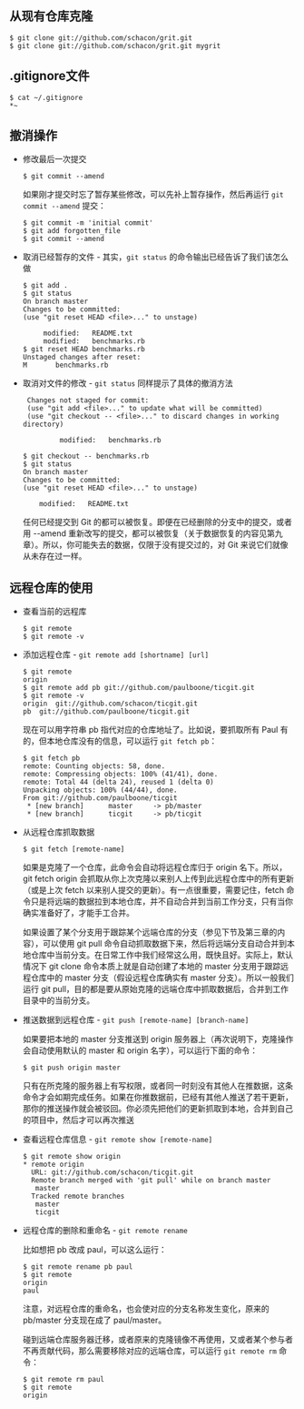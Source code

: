 
## 从现有仓库克隆

```
$ git clone git://github.com/schacon/grit.git
$ git clone git://github.com/schacon/grit.git mygrit
```

## .gitignore文件

```
$ cat ~/.gitignore
*~
```

## 撤消操作

* 修改最后一次提交

    ``` $ git commit --amend ```

  如果刚才提交时忘了暂存某些修改，可以先补上暂存操作，然后再运行 `git commit --amend` 提交：

    ```
    $ git commit -m 'initial commit'  
    $ git add forgotten_file  
    $ git commit --amend  
    ```

* 取消已经暂存的文件 - 其实，`git status` 的命令输出已经告诉了我们该怎么做

    ```
    $ git add .  
    $ git status  
    On branch master  
    Changes to be committed:  
    (use "git reset HEAD <file>..." to unstage)  
  
         modified:   README.txt  
         modified:   benchmarks.rb    
    $ git reset HEAD benchmarks.rb  
    Unstaged changes after reset:   
    M       benchmarks.rb   
    ```

* 取消对文件的修改 - `git status` 同样提示了具体的撤消方法

    ```
     Changes not staged for commit:  
     (use "git add <file>..." to update what will be committed)   
     (use "git checkout -- <file>..." to discard changes in working directory)  

             modified:   benchmarks.rb  

    $ git checkout -- benchmarks.rb  
    $ git status  
    On branch master  
    Changes to be committed:  
    (use "git reset HEAD <file>..." to unstage)  
  
        modified:   README.txt   
     ```

     任何已经提交到 Git 的都可以被恢复。即便在已经删除的分支中的提交，或者用 --amend 重新改写的提交，都可以被恢复（关于数据恢复的内容见第九章）。所以，你可能失去的数据，仅限于没有提交过的，对 Git 来说它们就像从未存在过一样。

## 远程仓库的使用

* 查看当前的远程库

    ```
    $ git remote  
    $ git remote -v  
    ```

* 添加远程仓库 - `git remote add [shortname] [url]`

    ```
    $ git remote  
    origin  
    $ git remote add pb git://github.com/paulboone/ticgit.git  
    $ git remote -v  
    origin  git://github.com/schacon/ticgit.git  
    pb  git://github.com/paulboone/ticgit.git  
    ```

  现在可以用字符串 pb 指代对应的仓库地址了。比如说，要抓取所有 Paul 有的，但本地仓库没有的信息，可以运行 `git fetch pb`：

    ```
    $ git fetch pb  
    remote: Counting objects: 58, done.  
    remote: Compressing objects: 100% (41/41), done.  
    remote: Total 44 (delta 24), reused 1 (delta 0)  
    Unpacking objects: 100% (44/44), done.  
    From git://github.com/paulboone/ticgit  
     * [new branch]      master     -> pb/master  
     * [new branch]      ticgit     -> pb/ticgit  
     ```

* 从远程仓库抓取数据

    ```
    $ git fetch [remote-name]
    ```

  如果是克隆了一个仓库，此命令会自动将远程仓库归于 origin 名下。所以，git fetch origin 会抓取从你上次克隆以来别人上传到此远程仓库中的所有更新（或是上次 fetch 以来别人提交的更新）。有一点很重要，需要记住，fetch 命令只是将远端的数据拉到本地仓库，并不自动合并到当前工作分支，只有当你确实准备好了，才能手工合并。

  如果设置了某个分支用于跟踪某个远端仓库的分支（参见下节及第三章的内容），可以使用 git pull 命令自动抓取数据下来，然后将远端分支自动合并到本地仓库中当前分支。在日常工作中我们经常这么用，既快且好。实际上，默认情况下 git clone 命令本质上就是自动创建了本地的 master 分支用于跟踪远程仓库中的 master 分支（假设远程仓库确实有 master 分支）。所以一般我们运行 git pull，目的都是要从原始克隆的远端仓库中抓取数据后，合并到工作目录中的当前分支。

* 推送数据到远程仓库 - `git push [remote-name] [branch-name]`

  如果要把本地的 master 分支推送到 origin 服务器上（再次说明下，克隆操作会自动使用默认的 master 和 origin 名字），可以运行下面的命令：

    ```
    $ git push origin master  
    ```

  只有在所克隆的服务器上有写权限，或者同一时刻没有其他人在推数据，这条命令才会如期完成任务。如果在你推数据前，已经有其他人推送了若干更新，那你的推送操作就会被驳回。你必须先把他们的更新抓取到本地，合并到自己的项目中，然后才可以再次推送

* 查看远程仓库信息 - `git remote show [remote-name]`

    ```
    $ git remote show origin  
    * remote origin  
      URL: git://github.com/schacon/ticgit.git  
      Remote branch merged with 'git pull' while on branch master  
       master  
      Tracked remote branches  
       master  
       ticgit  
    ```


* 远程仓库的删除和重命名 - `git remote rename`

  比如想把 pb 改成 paul，可以这么运行：

    ```
    $ git remote rename pb paul    
    $ git remote    
    origin    
    paul  
    ```

  注意，对远程仓库的重命名，也会使对应的分支名称发生变化，原来的 pb/master 分支现在成了 paul/master。
      
  碰到远端仓库服务器迁移，或者原来的克隆镜像不再使用，又或者某个参与者不再贡献代码，那么需要移除对应的远端仓库，可以运行 `git remote rm` 命令：
      
    ```
    $ git remote rm paul  
    $ git remote  
    origin  
    ```
